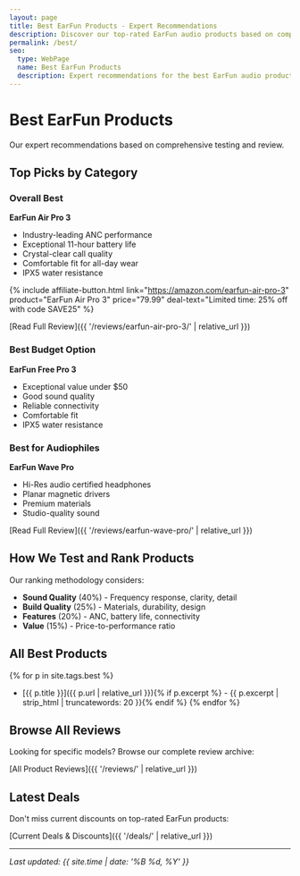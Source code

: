 ```yaml
---
layout: page
title: Best EarFun Products - Expert Recommendations
description: Discover our top-rated EarFun audio products based on comprehensive testing and review. Find the best earbuds and headphones for your needs.
permalink: /best/
seo:
  type: WebPage
  name: Best EarFun Products
  description: Expert recommendations for the best EarFun audio products
---
```


# Best EarFun Products

Our expert recommendations based on comprehensive testing and review.

## Top Picks by Category

### Overall Best
**EarFun Air Pro 3**
- Industry-leading ANC performance
- Exceptional 11-hour battery life
- Crystal-clear call quality
- Comfortable fit for all-day wear
- IPX5 water resistance

{% include affiliate-button.html 
  link="https://amazon.com/earfun-air-pro-3" 
  product="EarFun Air Pro 3" 
  price="79.99" 
  deal-text="Limited time: 25% off with code SAVE25" %}

[Read Full Review]({{ '/reviews/earfun-air-pro-3/' | relative_url }})

### Best Budget Option
**EarFun Free Pro 3**
- Exceptional value under $50
- Good sound quality
- Reliable connectivity
- Comfortable fit
- IPX5 water resistance

### Best for Audiophiles
**EarFun Wave Pro**
- Hi-Res audio certified headphones
- Planar magnetic drivers
- Premium materials
- Studio-quality sound

[Read Full Review]({{ '/reviews/earfun-wave-pro/' | relative_url }})

## How We Test and Rank Products

Our ranking methodology considers:

- **Sound Quality** (40%) - Frequency response, clarity, detail
- **Build Quality** (25%) - Materials, durability, design
- **Features** (20%) - ANC, battery life, connectivity
- **Value** (15%) - Price-to-performance ratio

## All Best Products

{% for p in site.tags.best %}
- [{{ p.title }}]({{ p.url | relative_url }}){% if p.excerpt %} - {{ p.excerpt | strip_html | truncatewords: 20 }}{% endif %}
{% endfor %}

## Browse All Reviews

Looking for specific models? Browse our complete review archive:

[All Product Reviews]({{ '/reviews/' | relative_url }})

## Latest Deals

Don't miss current discounts on top-rated EarFun products:

[Current Deals & Discounts]({{ '/deals/' | relative_url }})

---

*Last updated: {{ site.time | date: '%B %d, %Y' }}*